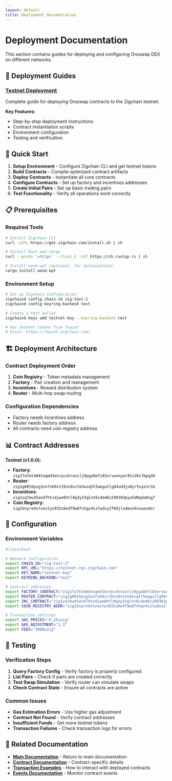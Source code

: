 ```yaml
---
layout: default
title: Deployment Documentation
---
```


# Deployment Documentation

This section contains guides for deploying and configuring Oroswap DEX on different networks.

## 🔗 Deployment Guides

### [Testnet Deployment](./testnet.md)
Complete guide for deploying Oroswap contracts to the Zigchain testnet.

**Key Features:**
- Step-by-step deployment instructions
- Contract instantiation scripts
- Environment configuration
- Testing and verification

## 🚀 Quick Start

1. **Setup Environment** - Configure Zigchain CLI and get testnet tokens
2. **Build Contracts** - Compile optimized contract artifacts
3. **Deploy Contracts** - Instantiate all core contracts
4. **Configure Contracts** - Set up factory and incentives addresses
5. **Create Initial Pairs** - Set up basic trading pairs
6. **Test Functionality** - Verify all operations work correctly

## 📋 Prerequisites

### Required Tools
```bash
# Install Zigchain CLI
curl -sSfL https://get.zigchain.com/install.sh | sh

# Install Rust and Cargo
curl --proto '=https' --tlsv1.2 -sSf https://sh.rustup.rs | sh

# Install wasm-opt (optional, for optimization)
cargo install wasm-opt
```

### Environment Setup
```bash
# Set up Zigchain configuration
zigchaind config chain-id zig-test-2
zigchaind config keyring-backend test

# Create a test wallet
zigchaind keys add testnet-key --keyring-backend test

# Get testnet tokens from faucet
# Visit: https://faucet.zigchain.com/
```

## 🏗️ Deployment Architecture

### Contract Deployment Order
1. **Coin Registry** - Token metadata management
2. **Factory** - Pair creation and management
3. **Incentives** - Reward distribution system
4. **Router** - Multi-hop swap routing

### Configuration Dependencies
- Factory needs incentives address
- Router needs factory address
- All contracts need coin registry address

## 📊 Contract Addresses

**Testnet (v1.0.0):**
- **Factory**: `zig17a7mlm84taqmd3enrpcxhrwzclj9pga8efz83vrswnnywr8tv26s7mpq30`
- **Router**: `zig1g00t6pxg3xn7vk0vt29zu9vztm3wsq5t5wegutlg94uddju0yr5sye3r3a`
- **Incentives**: `zig1sq7mu45and7htxdjwe9htl0q3y33qlnt6cded6z299303pya5d0qda8sg7`
- **Coin Registry**: `zig1knyre4stvestyn032u9edf9w0fxhgv4szlwdvy2f69jludmunknswaxdsr`

## 🔧 Configuration

### Environment Variables
```bash
#!/bin/bash

# Network configuration
export CHAIN_ID="zig-test-2"
export RPC_URL="https://testnet-rpc.zigchain.com"
export KEY_NAME="testnet-key"
export KEYRING_BACKEND="test"

# Contract addresses
export FACTORY_CONTRACT="zig17a7mlm84taqmd3enrpcxhrwzclj9pga8efz83vrswnnywr8tv26s7mpq30"
export ROUTER_CONTRACT="zig1g00t6pxg3xn7vk0vt29zu9vztm3wsq5t5wegutlg94uddju0yr5sye3r3a"
export INC_CONTRACT="zig1sq7mu45and7htxdjwe9htl0q3y33qlnt6cded6z299303pya5d0qda8sg7"
export COIN_REGISTRY_ADDR="zig1knyre4stvestyn032u9edf9w0fxhgv4szlwdvy2f69jludmunknswaxdsr"

# Transaction settings
export GAS_PRICES="0.25uzig"
export GAS_ADJUSTMENT="1.3"
export FEES="1000uzig"
```

## 🧪 Testing

### Verification Steps
1. **Query Factory Config** - Verify factory is properly configured
2. **List Pairs** - Check if pairs are created correctly
3. **Test Swap Simulation** - Verify router can simulate swaps
4. **Check Contract State** - Ensure all contracts are active

### Common Issues
- **Gas Estimation Errors** - Use higher gas adjustment
- **Contract Not Found** - Verify contract addresses
- **Insufficient Funds** - Get more testnet tokens
- **Transaction Failures** - Check transaction logs for errors

## 🔗 Related Documentation

- **[Main Documentation](../index.md)** - Return to main documentation
- **[Contract Documentation](../contracts/)** - Contract-specific details
- **[Transaction Examples](../transactions/)** - How to interact with deployed contracts
- **[Events Documentation](../events/)** - Monitor contract events 